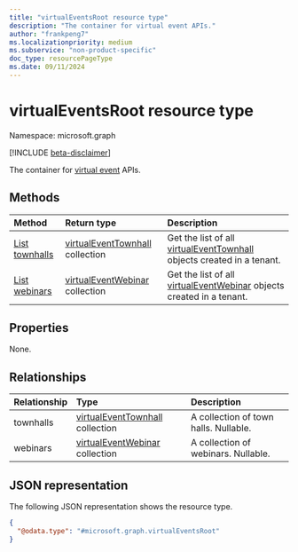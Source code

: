 ```yaml
---
title: "virtualEventsRoot resource type"
description: "The container for virtual event APIs."
author: "frankpeng7"
ms.localizationpriority: medium
ms.subservice: "non-product-specific"
doc_type: resourcePageType
ms.date: 09/11/2024
---
```


# virtualEventsRoot resource type

Namespace: microsoft.graph

[!INCLUDE [beta-disclaimer](../../includes/beta-disclaimer.md)]

The container for [virtual event](virtualevent.md) APIs.

## Methods

|Method|Return type|Description|
|:---|:---|:---|
| [List townhalls](../api/virtualeventsroot-list-townhalls.md) | [virtualEventTownhall](../resources/virtualeventtownhall.md) collection | Get the list of all [virtualEventTownhall](../resources/virtualeventtownhall.md) objects created in a tenant. |
| [List webinars](../api/virtualeventsroot-list-webinars.md) | [virtualEventWebinar](../resources/virtualeventwebinar.md) collection | Get the list of all [virtualEventWebinar](../resources/virtualeventwebinar.md) objects created in a tenant. |

## Properties

None.

## Relationships

| Relationship | Type |Description|
|:---------------|:--------|:----------|
|townhalls|[virtualEventTownhall](virtualeventtownhall.md) collection | A collection of town halls. Nullable.|
|webinars|[virtualEventWebinar](virtualeventwebinar.md) collection | A collection of webinars. Nullable.|

## JSON representation

The following JSON representation shows the resource type.

<!-- {
  "blockType": "resource",
  "@odata.type": "microsoft.graph.virtualEventsRoot"
}
-->
```json
{
  "@odata.type": "#microsoft.graph.virtualEventsRoot"
}
```
